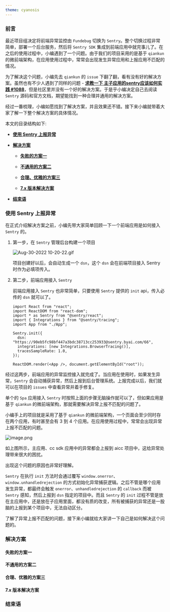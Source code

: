```yaml
---
theme: cyanosis
---
```


<h3>前言</h3>

最近项目组决定将前端异常监控由 `Fundebug` 切换为 `Sentry`。整个切换过程非常简单，部署一个后台服务，然后将 `Sentry SDK` 集成到前端应用中就完事儿了。在之后的使用过程中，小编遇到了一个问题。由于我们的项目采用的是基于 `qiankun` 的微前端架构，在应用使用过程中，常常会出现发生异常应用和上报应用不匹配的情况。

为了解决这个问题，小编先去 `qiankun` 的 `issue` 下翻了翻，看有没有好的解决方案。虽然也有不少人遇到了同样的问题 - **[求教一下 主子应用的sentry应该如何实践 #1088](https://github.com/umijs/qiankun/issues/1088)**，但是社区里并没有一个好的解决方案。于是乎小编决定自己去阅读 `Sentry` 源码和官方文档，期望能找到一种合理并通用的解决方案。

经过一番梳理，小编如愿找到了解决方案，并且效果还不错。接下来小编就带着大家了解一下整个解决方案的具体情况。

本文的目录结构如下:
- **<a href="#1">使用 Sentry 上报异常</a>**
- **<a href="#2">解决方案</a>**

    - **<a href="#2-1">失败的方案一</a>**
    
    - **<a href="#2-2">不通用的方案二</a>**
    
    - **<a href="#2-3">合理、优雅的方案三</a>**
    
    - **<a href="#2-4">7.x 版本解决方案</a>**
    
- **<a href="3">结束语</a>**


<h3>使用 Sentry 上报异常</h3>

在正式介绍解决方案之前，小编先带大家简单回顾一下一个前端应用是如何接入 `Sentry` 的。

1. 第一步，在 `Sentry` 管理后台构建一个项目

    ![Aug-30-2022 10-20-22.gif](https://p1-juejin.byteimg.com/tos-cn-i-k3u1fbpfcp/c0537930e4c14f9a85ae832a2acc520e~tplv-k3u1fbpfcp-watermark.image?)

    项目创建好以后，会自动生成一个 `dsn`，这个 `dsn` 会在前端项目接入 Sentry 时作为必填项传入。

2. 第二步，前端应用接入 `Sentry`

    前端应用接入 `Sentry` 也非常简单，只要使用 `Sentry` 提供的 `init` api，传入必传的 `dsn` 就可以了。
    
    
    ```
    import React from "react";
    import ReactDOM from "react-dom";
    import * as Sentry from "@sentry/react";
    import { Integrations } from "@sentry/tracing";
    import App from "./App";

    Sentry.init({
      dsn: "https://90eb5fc98bf447a3bdc38713cc253933@sentry.byai.com/66",
      integrations: [new Integrations.BrowserTracing()],
      tracesSampleRate: 1.0,
    });

    ReactDOM.render(<App />, document.getElementById("root"));
    ```

经过这两步，前端应用的异常监控接入就完成了。当应用在使用时，如果发生异常，`Sentry` 会自动捕获异常，然后上报到后台管理系统。上报完成以后，我们就可以在项目的 `issues` 中查看异常并着手修复。

单个的 `Spa` 应用接入 `Sentry` 时按照上面的步骤无脑操作就可以了，但如果应用是基于 `qiankun` 的微前端架构，那就需要解决异常上报不匹配的问题了。

小编手上的项目就是采用了基于 `qiankun` 的微前端架构，一个页面会至少同时存在两个应用，有时甚至会有 3 到 4 个应用。在应用使用过程中，常常会出现异常上报不匹配的问题。


![image.png](https://p1-juejin.byteimg.com/tos-cn-i-k3u1fbpfcp/d902cf5cf3d14a049816b295fd2334e9~tplv-k3u1fbpfcp-watermark.image?)

如上图所示，主应用、cc sdk 应用中的异常都会上报到 aicc 项目中，这给异常处理带来很大的困扰。

出现这个问题的原因也非常好理解。 

`Sentry` 在执行 `init` 方法时会通过覆写 `window.onerror`、`window.unhandledrejection` 的方式初始化异常捕获逻辑。之后不管是哪个应用发生异常，都最终会触发 `onerror`、`unhandledrejection` 的 `callback` 而被 `Sentry` 感知，然后上报到 `dsn` 指定的项目中。而且 `Sentry` 的 `init` 过程不管是放在主应用中，还是放在子应用里面，都没有质的改变，所有被捕获的异常还是一股脑的上报到某个项目中，无法自动区分。

了解了异常上报不匹配的问题，接下来小编就给大家讲一下自己是如何解决这个问题的。



<h3>解决方案</h3>

<h4>失败的方案一</h4>

<h4>不通用的方案二</h4>

<h4>合理、优雅的方案三</h4>

<h4>7.x 版本解决方案</h4>



<h3>结束语</h3>


